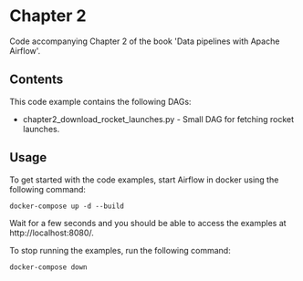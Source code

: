 # Chapter 2

Code accompanying Chapter 2 of the book 'Data pipelines with Apache Airflow'.

## Contents

This code example contains the following DAGs:

- chapter2_download_rocket_launches.py - Small DAG for fetching rocket launches.

## Usage

To get started with the code examples, start Airflow in docker using the following command:

    docker-compose up -d --build

Wait for a few seconds and you should be able to access the examples at http://localhost:8080/.

To stop running the examples, run the following command:

    docker-compose down
